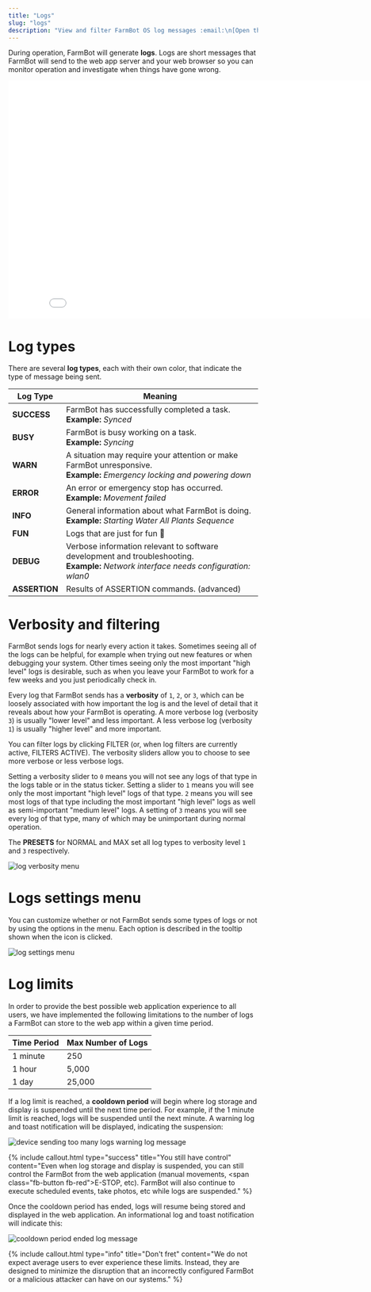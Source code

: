 ```yaml
---
title: "Logs"
slug: "logs"
description: "View and filter FarmBot OS log messages :email:\n[Open this page in the app](https://my.farm.bot/app/logs)"
---
```


During operation, FarmBot will generate **logs**. Logs are short messages that FarmBot will send to the web app server and your web browser so you can monitor operation and investigate when things have gone wrong.

<iframe class="embedly-embed" src="//cdn.embedly.com/widgets/media.html?url=http%3A%2F%2Fwww.youtube.com%2Fwatch%3Fv%3D46VgOoTvx4o&src=http%3A%2F%2Fwww.youtube.com%2Fembed%2F46VgOoTvx4o&type=text%2Fhtml&key=f2aa6fc3595946d0afc3d76cbbd25dc3&schema=youtube" width="854" height="480" scrolling="no" frameborder="0" allow="autoplay; fullscreen" allowfullscreen="true"></iframe>

# Log types
There are several **log types**, each with their own color, that indicate the type of message being sent.

|Log Type                      |Meaning                       |
|------------------------------|------------------------------|
|<span class="green"><i class='fa fa-circle'></i></span> **SUCCESS**|FarmBot has successfully completed a task.<br>**Example:** *Synced*
|<span class="yellow"><i class='fa fa-circle'></i></span> **BUSY**|FarmBot is busy working on a task.<br>**Example:** *Syncing*
|<span class="orange"><i class='fa fa-circle'></i></span> **WARN**|A situation may require your attention or make FarmBot unresponsive.<br>**Example:** *Emergency locking and powering down*
|<span class="red"><i class='fa fa-circle'></i></span> **ERROR**|An error or emergency stop has occurred.<br>**Example:** *Movement failed*
|<span class="light-blue"><i class='fa fa-circle'></i></span> **INFO**|General information about what FarmBot is doing.<br>**Example:** *Starting Water All Plants Sequence*
|<span class="blue"><i class='fa fa-circle'></i></span> **FUN**|Logs that are just for fun :rabbit:
|<span class="gray"><i class='fa fa-circle'></i></span> **DEBUG**|Verbose information relevant to software development and troubleshooting.<br>**Example:** *Network interface needs configuration: wlan0*
|<span class="gray"><i class='fa fa-circle'></i></span> **ASSERTION**|Results of <span class="fb-step fb-assertion">ASSERTION</span> commands. (advanced)

# Verbosity and filtering
FarmBot sends logs for nearly every action it takes. Sometimes seeing all of the logs can be helpful, for example when trying out new features or when debugging your system. Other times seeing only the most important "high level" logs is desirable, such as when you leave your FarmBot to work for a few weeks and you just periodically check in.

Every log that FarmBot sends has a **verbosity** of `1`, `2`, or `3`, which can be loosely associated with how important the log is and the level of detail that it reveals about how your FarmBot is operating. A more verbose log (verbosity `3`) is usually "lower level" and less important. A less verbose log (verbosity `1`) is usually "higher level" and more important.

You can filter logs by clicking <span class="fb-button fb-gray">FILTER</span> (or, when log filters are currently active, <span class="fb-button fb-green">FILTERS ACTIVE</span>). The verbosity sliders allow you to choose to see more verbose or less verbose logs.

Setting a verbosity slider to `0` means you will not see any logs of that type in the logs table or in the status ticker. Setting a slider to `1` means you will see only the most important "high level" logs of that type. `2` means you will see most logs of that type including the most important "high level" logs as well as semi-important "medium level" logs. A setting of `3` means you will see every log of that type, many of which may be unimportant during normal operation.

The **PRESETS** for <span class="fb-button fb-gray">NORMAL</span> and <span class="fb-button fb-gray">MAX</span> set all log types to verbosity level `1` and `3` respectively.

![log verbosity menu](_images/log_verbosity_menu.png)

# Logs settings menu
You can customize whether or not FarmBot sends some types of logs or not by using the options in the <i class='fa fa-cog'></i> menu. Each option is described in the tooltip shown when the <span class="fb-tooltip"><i class='fa fa-question'></i></span> icon is clicked.

![log settings menu](_images/log_settings_menu.png)

# Log limits
In order to provide the best possible web application experience to all users, we have implemented the following limitations to the number of logs a FarmBot can store to the web app within a given time period.

Time Period | Max Number of Logs
--- | ---
1 minute | 250
1 hour | 5,000
1 day | 25,000

If a log limit is reached, a **cooldown period** will begin where log storage and display is suspended until the next time period. For example, if the 1 minute limit is reached, logs will be suspended until the next minute. A warning log and toast notification will be displayed, indicating the suspension:

![device sending too many logs warning log message](_images/device_sending_too_many_logs_warning_log_message.png)



{%
include callout.html
type="success"
title="You still have control"
content="Even when log storage and display is suspended, you can still control the FarmBot from the web application (manual movements, <span class=\"fb-button fb-red\">E-STOP</span>, etc). FarmBot will also continue to execute scheduled events, take photos, etc while logs are suspended."
%}

Once the cooldown period has ended, logs will resume being stored and displayed in the web application. An informational log and toast notification will indicate this:

![cooldown period ended log message](_images/cooldown_period_ended_log_message.png)



{%
include callout.html
type="info"
title="Don't fret"
content="We do not expect average users to ever experience these limits. Instead, they are designed to minimize the disruption that an incorrectly configured FarmBot or a malicious attacker can have on our systems."
%}

